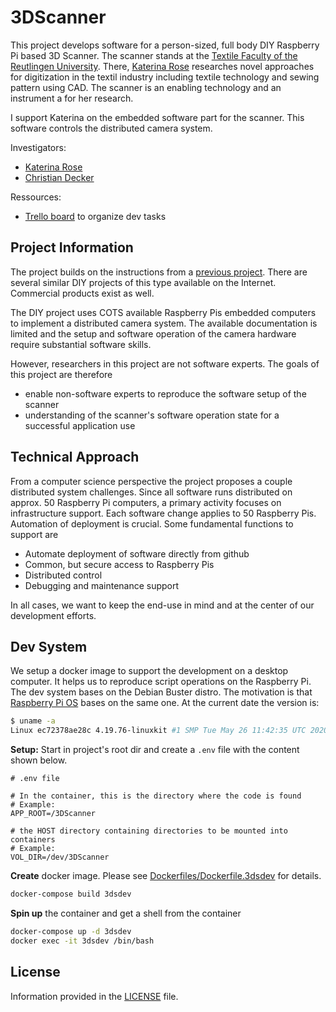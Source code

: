 # 3DScanner

This project develops software for a person-sized, full body DIY Raspberry Pi based 3D Scanner. The scanner stands at the [Textile Faculty of the Reutlingen University](https://www.td.reutlingen-university.de/en/startseite-englisch/). There, [Katerina Rose](https://www.td.reutlingen-university.de/fakultaet/ansprechpartner/lehre/#Katerina-Rose) researches novel approaches for digitization in the textil industry including textile technology and sewing pattern using CAD. The scanner is an enabling technology and an instrument a for her research. 

I support Katerina on the embedded software part for the scanner. This software controls the distributed camera system.

Investigators:

* [Katerina Rose](https://www.td.reutlingen-university.de/fakultaet/ansprechpartner/lehre/#Katerina-Rose)
* [Christian Decker](cdeck3r.com)

Ressources:

* [Trello board](https://trello.com/b/CqnWyFS4) to organize dev tasks

## Project Information

The project builds on the instructions from a [previous project](https://www.instructables.com/Multiple-Raspberry-PI-3D-Scanner/). There are several similar DIY projects of this type available on the Internet. Commercial products exist as well. 

The DIY project uses COTS available Raspberry Pis embedded computers to implement a distributed camera system. The available documentation is limited and the setup and software operation of the camera hardware require substantial software skills.

However, researchers in this project are not software experts. The goals of this project are therefore

* enable non-software experts to reproduce the software setup of the scanner 
* understanding of the scanner's software operation state for a successful application use

## Technical Approach

From a computer science perspective the project proposes a couple distributed system challenges. Since all software runs distributed on approx. 50 Raspberry Pi computers, a primary activity focuses on infrastructure support. Each software change applies to 50 Raspberry Pis. Automation of deployment is crucial. Some fundamental functions to support are 

* Automate deployment of software directly from github
* Common, but secure access to Raspberry Pis
* Distributed control 
* Debugging and maintenance support

In all cases, we want to keep the end-use in mind and at the center of our development efforts.

## Dev System

We setup a docker image to support the development on a desktop computer. It helps us to reproduce script operations on the Raspberry Pi. The dev system bases on the Debian Buster distro. The motivation is that [Raspberry Pi OS](https://en.wikipedia.org/wiki/Raspberry_Pi_OS) bases on the same one. At the current date the version is:
```bash
$ uname -a
Linux ec72378ae28c 4.19.76-linuxkit #1 SMP Tue May 26 11:42:35 UTC 2020 x86_64 GNU/Linux
```

**Setup:** Start in project's root dir and create a `.env` file with the content shown below.
```
# .env file

# In the container, this is the directory where the code is found
# Example:
APP_ROOT=/3DScanner

# the HOST directory containing directories to be mounted into containers
# Example:
VOL_DIR=/dev/3DScanner
```

**Create** docker image. Please see [Dockerfiles/Dockerfile.3dsdev](https://github.com/cdeck3r/3DScanner/blob/master/Dockerfiles/Dockerfile.3dsdev) for details.
```bash
docker-compose build 3dsdev 
```

**Spin up** the container and get a shell from the container
```bash
docker-compose up -d 3dsdev
docker exec -it 3dsdev /bin/bash
```

## License

Information provided in the [LICENSE](LICENSE) file.
